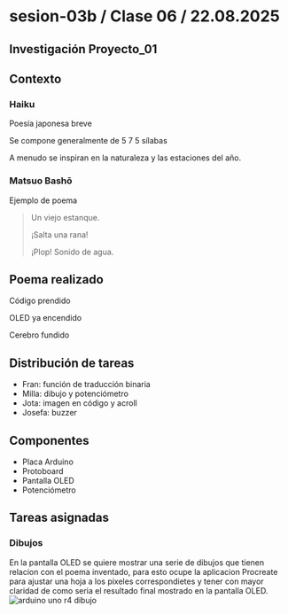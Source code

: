# sesion-03b / Clase 06 / 22.08.2025

## Investigación Proyecto_01

## Contexto

### Haiku

Poesía japonesa breve

Se compone generalmente de 5 7 5 sílabas

A menudo se inspiran en la naturaleza y las estaciones del año.

### Matsuo Bashō

Ejemplo de poema
> Un viejo estanque.
>
> ¡Salta una rana!
>
> ¡Plop! Sonido de agua.

## Poema realizado

Código prendido

OLED ya encendido

Cerebro fundido

## Distribución de tareas

- Fran: función de traducción binaria
- Milla: dibujo y potenciómetro
- Jota: imagen en código y acroll
- Josefa: buzzer

## Componentes

- Placa Arduino
- Protoboard
- Pantalla OLED
- Potenciómetro

## Tareas asignadas
### Dibujos 
En la pantalla OLED se quiere mostrar una serie de dibujos que tienen relacion con el poema inventado, para esto ocupe la aplicacion Procreate para ajustar una hoja a los pixeles correspondietes y tener con mayor claridad de como seria el resultado final mostrado en la pantalla OLED. 
![arduino uno r4 dibujo](./imagenes.UnoR4.png)
